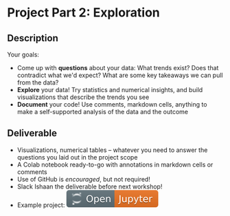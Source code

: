 # Project Part 2: Exploration
## Description
Your goals:
- Come up with **questions** about your data: What trends exist? Does that contradict what we'd expect? What are some key takeaways we can pull from the data?
- **Explore** your data! Try statistics and numerical insights, and build visualizations that describe the trends you see
- **Document** your code! Use comments, markdown cells, anything to make a self-supported analysis of the data and the outcome

## Deliverable
- Visualizations, numerical tables – whatever you need to answer the questions you laid out in the project scope
- A Colab notebook ready-to-go with annotations in markdown cells or comments
- Use of GitHub is *encouraged*, but not required!
- Slack Ishaan the deliverable before next workshop!
- Example project: [![Link](../../tools/buttons/open-jupyter.svg)](https://files.node.ishaandey.com/projects/project-2/michelin.html)

